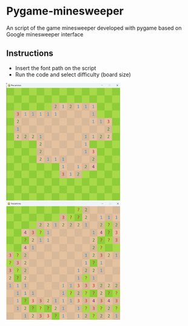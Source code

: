# Pygame-minesweeper
An script of the game minesweeper developed with pygame based on Google minesweeper interface

## Instructions
- Insert the font path on the script
- Run the code and select difficulty (board size)

<img src="images/Minesweeper1.png" alt="Minesweeper1" width="300"/>

<img src="images/Minesweeper2.png" alt="Minesweeper2" width="300"/>

